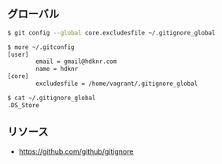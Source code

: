 ## グローバル

~~~bash
$ git config --global core.excludesfile ~/.gitignore_global
~~~

~~~bash
$ more ~/.gitconfig
[user]
        email = gmail@hdknr.com
        name = hdknr
[core]
        excludesfile = /home/vagrant/.gitignore_global
~~~        

~~~bash
$ cat ~/.gitignore_global
.DS_Store
~~~

## リソース

- https://github.com/github/gitignore

